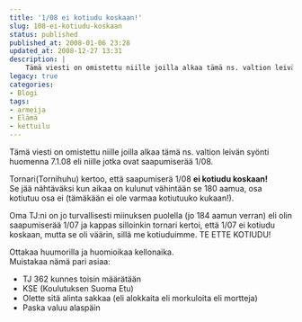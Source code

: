 ```yaml
---
title: '1/08 ei kotiudu koskaan!'
slug: 108-ei-kotiudu-koskaan
status: published
published_at: 2008-01-06 23:28
updated_at: 2008-12-27 13:31
description: |
    Tämä viesti on omistettu niille joilla alkaa tämä ns. valtion leivän syönti huomenna 7.1.08 eli niille jotka ovat saapumiserää 1/08.  Tornari(Tornihuhu) kertoo, että saapumiserä 1/08 ei kotiudu koskaan!  Se jää nähtäväksi kun aikaa on kulunut vähintään se 180 aamua, osa kotiutuu osa ei (tämäkään ei ole varmaa kotiutuuko kukaan!).  Oma TJ:ni on jo turvallisesti miinuksen puolella (jo 184 aamun verran) eli olin saapumiserää 1/07 ja kappas silloinkin tornari kertoi, että 1/07 ei
legacy: true
categories:
- Blogi
tags:
- armeija
- Elämä
- kettuilu
---
```


<p>Tämä viesti on omistettu niille joilla alkaa tämä ns. valtion leivän syönti huomenna 7.1.08 eli niille jotka ovat saapumiserää 1/08.</p>
<p>Tornari(Tornihuhu) kertoo, että saapumiserä 1/08 <strong>ei kotiudu koskaan!</strong><br />
 Se jää nähtäväksi kun aikaa on kulunut vähintään se 180 aamua, osa kotiutuu osa ei (tämäkään ei ole varmaa kotiutuuko kukaan!).</p>
<p>Oma TJ:ni on jo turvallisesti miinuksen puolella (jo 184 aamun verran) eli olin saapumiserää 1/07 ja kappas silloinkin tornari kertoi, että 1/07 ei kotiudu koskaan, mutta se oli väärin, sillä me kotiuduimme. TE ETTE KOTIUDU!</p>
<p>Ottakaa huumorilla ja huomioikaa kellonaika.<br />
 Muistakaa nämä pari asiaa:</p>
<ul>
<li> TJ 362 kunnes toisin määrätään</li>
<li> KSE (Koulutuksen Suoma Etu)</li>
<li> Olette sitä alinta sakkaa (eli alokkaita eli morkuloita eli mortteja)</li>
<li> Paska valuu alaspäin</li>
</ul>